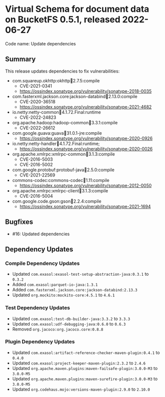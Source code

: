# Virtual Schema for document data on BucketFS 0.5.1, released 2022-06-27

Code name: Update dependencies

## Summary

This release updates dependencies to fix vulnerabilities:

* com.squareup.okhttp:okhttp:jar:2.7.5:compile
  * CVE-2021-0341
  * https://ossindex.sonatype.org/vulnerability/sonatype-2018-0035
* com.fasterxml.jackson.core:jackson-databind:jar:2.13.0:compile
  * CVE-2020-36518
  * https://ossindex.sonatype.org/vulnerability/sonatype-2021-4682
* io.netty:netty-common:jar:4.1.72.Final:runtime
  * CVE-2022-24823
* org.apache.hadoop:hadoop-common:jar:3.3.1:compile
  * CVE-2022-26612
* com.google.guava:guava:jar:31.0.1-jre:compile
  * https://ossindex.sonatype.org/vulnerability/sonatype-2020-0926
* io.netty:netty-handler:jar:4.1.72.Final:runtime;
  * https://ossindex.sonatype.org/vulnerability/sonatype-2020-0026
* org.apache.xmlrpc:xmlrpc-common:jar:3.1.3:compile
  * CVE-2016-5003
  * CVE-2016-5002
* com.google.protobuf:protobuf-java:jar:2.5.0:compile
  * CVE-2021-22569
* commons-codec:commons-codec:jar:1.11:compile
  * https://ossindex.sonatype.org/vulnerability/sonatype-2012-0050
* org.apache.xmlrpc:xmlrpc-client:jar:3.1.3:compile
  * CVE-2016-5004
* com.google.code.gson:gson:jar:2.2.4:compile
  * https://ossindex.sonatype.org/vulnerability/sonatype-2021-1694

## Bugfixes

* #16: Updated dependencies

## Dependency Updates

### Compile Dependency Updates

* Updated `com.exasol:exasol-test-setup-abstraction-java:0.3.1` to `0.3.2`
* Added `com.exasol:parquet-io-java:1.3.1`
* Added `com.fasterxml.jackson.core:jackson-databind:2.13.3`
* Updated `org.mockito:mockito-core:4.5.1` to `4.6.1`

### Test Dependency Updates

* Updated `com.exasol:test-db-builder-java:3.3.2` to `3.3.3`
* Updated `com.exasol:udf-debugging-java:0.6.0` to `0.6.3`
* Removed `org.jacoco:org.jacoco.core:0.8.8`

### Plugin Dependency Updates

* Updated `com.exasol:artifact-reference-checker-maven-plugin:0.4.1` to `0.4.0`
* Updated `com.exasol:project-keeper-maven-plugin:2.3.2` to `2.4.6`
* Updated `org.apache.maven.plugins:maven-failsafe-plugin:3.0.0-M3` to `3.0.0-M5`
* Updated `org.apache.maven.plugins:maven-surefire-plugin:3.0.0-M3` to `3.0.0-M5`
* Updated `org.codehaus.mojo:versions-maven-plugin:2.9.0` to `2.10.0`
